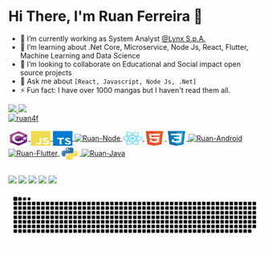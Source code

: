 <!--
**ruan4f/ruan4f** is a ✨ _special_ ✨ repository because its `README.md` (this file) appears on your GitHub profile.

Here are some ideas to get you started:

- 🔭 I’m currently working on ...
- 🌱 I’m currently learning ...
- 👯 I’m looking to collaborate on ...
- 🤔 I’m looking for help with ...
- 💬 Ask me about ...
- 📫 How to reach me: ...
- 😄 Pronouns: ...
- ⚡ Fun fact: ...
-->
# Hi There, I'm Ruan Ferreira 👋

- 🔭 I’m currently working as System Analyst [@Lynx S.p.A.](https://www.linkedin.com/company/lynx-spa/about/)
- 🌱 I’m learning about .Net Core, Microservice, Node Js, React, Flutter, Machine Learning and Data Science
- 👯 I’m looking to collaborate on Educational and Social impact open source projects
- 💬 Ask me about `[React, Javascript, Node Js, .Net]` 
- ⚡ Fun fact: I have over 1000 mangas but I haven't read them all.

<div>
  <a href="https://github.com/ruan4f">
  <img height="180em" src="https://github-readme-stats.vercel.app/api?username=ruan4f&show_icons=true&theme=tokyonight&include_all_commits=true&count_private=true"/>    
  <img height="180em" src="https://github-readme-stats.vercel.app/api/top-langs/?username=ruan4f&layout=compact&langs_count=7&theme=tokyonight&include_all_commits=true"/>  
</div>

<div>  
  <img height="180em" src="http://github-readme-streak-stats.herokuapp.com?user=ruan4f&theme=tokyonight&date_format=j%2Fn%5B%2FY%5D" alt="ruan4f" />
</div>
  
<div style="display: inline_block"><br>
  <img align="center" alt="Ruan-Csharp" height="30" width="40" src="https://raw.githubusercontent.com/devicons/devicon/master/icons/csharp/csharp-original.svg"> 
  <img align="center" alt="Ruan-Js" height="30" width="40" src="https://raw.githubusercontent.com/devicons/devicon/master/icons/javascript/javascript-plain.svg">
  <img align="center" alt="Ruan-Ts" height="30" width="40" src="https://raw.githubusercontent.com/devicons/devicon/master/icons/typescript/typescript-plain.svg">
  <img align="center" alt="Ruan-Node" height="30" width="40" src="https://cdn.jsdelivr.net/gh/devicons/devicon/icons/nodejs/nodejs-plain.svg" />
  <img align="center" alt="Ruan-React" height="30" width="40" src="https://raw.githubusercontent.com/devicons/devicon/master/icons/react/react-original.svg">
  <img align="center" alt="Ruan-HTML" height="30" width="40" src="https://raw.githubusercontent.com/devicons/devicon/master/icons/html5/html5-original.svg">
  <img align="center" alt="Ruan-CSS" height="30" width="40" src="https://raw.githubusercontent.com/devicons/devicon/master/icons/css3/css3-original.svg">  
  <img align="center" alt="Ruan-Android" height="30" width="40" src="https://cdn.jsdelivr.net/gh/devicons/devicon/icons/android/android-plain.svg" />
  <img align="center" alt="Ruan-Flutter" height="30" width="40" src="https://cdn.jsdelivr.net/gh/devicons/devicon/icons/flutter/flutter-original.svg" />
  <img align="center" alt="Ruan-Python" height="30" width="40" src="https://raw.githubusercontent.com/devicons/devicon/master/icons/python/python-original.svg">
  <img align="center" alt="Ruan-Java" height="30" width="40" src="https://cdn.jsdelivr.net/gh/devicons/devicon/icons/java/java-original.svg" />
</div>

##
<div>  
  <a href="https://github.com/ruan4f/" target="_blank"><img src="https://img.shields.io/badge/GitHub-100000?style=for-the-badge&logo=github&logoColor=white" target="_blank"></a>  
  <a href="https://www.facebook.com/ruanferreiradasilva/" target="_blank"><img src="https://img.shields.io/badge/Facebook-1877F2?style=for-the-badge&logo=facebook&logoColor=white" target="_blank"></a>  
  <a href="https://instagram.com/ruanferreiras" target="_blank"><img src="https://img.shields.io/badge/-Instagram-%23E4405F?style=for-the-badge&logo=instagram&logoColor=white" target="_blank"></a>  
  <a href = "mailto:ruan4f@gmail.com"><img src="https://img.shields.io/badge/-Gmail-%23333?style=for-the-badge&logo=gmail&logoColor=white" target="_blank"></a>
  <a href="https://www.linkedin.com/in/ruan-ferreira-b27a7568" target="_blank"><img src="https://img.shields.io/badge/-LinkedIn-%230077B5?style=for-the-badge&logo=linkedin&logoColor=white" target="_blank"></a> 
 
  ![Snake animation](https://github.com/ruan4f/ruan4f/blob/output/github-contribution-grid-snake.svg)
 
</div>
